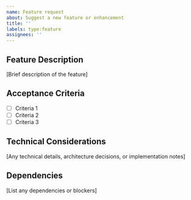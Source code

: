 ```yaml
---
name: Feature request
about: Suggest a new feature or enhancement
title: ''
labels: type:feature
assignees: ''
---
```


## Feature Description
[Brief description of the feature]

## Acceptance Criteria
- [ ] Criteria 1
- [ ] Criteria 2
- [ ] Criteria 3

## Technical Considerations
[Any technical details, architecture decisions, or implementation notes]

## Dependencies
[List any dependencies or blockers]
